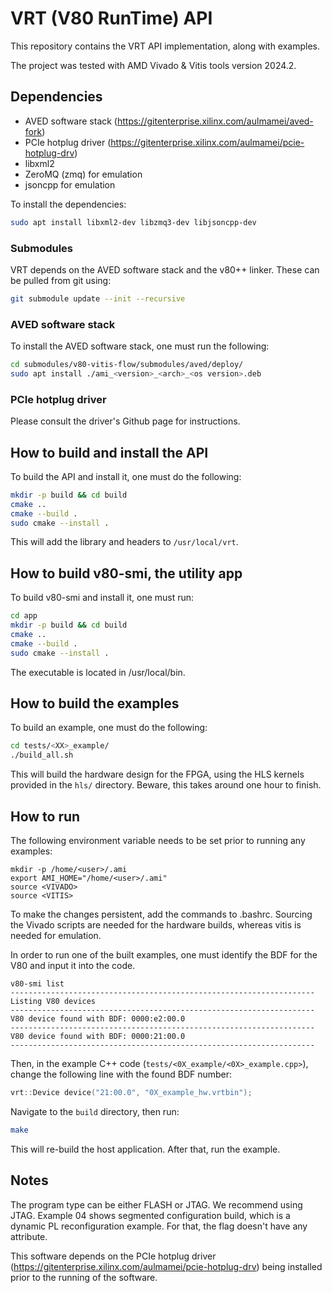 # VRT (V80 RunTime) API

This repository contains the VRT API implementation, along with examples.

The project was tested with AMD Vivado & Vitis tools version 2024.2.
## Dependencies

- AVED software stack (https://gitenterprise.xilinx.com/aulmamei/aved-fork)
- PCIe hotplug driver (https://gitenterprise.xilinx.com/aulmamei/pcie-hotplug-drv)
- libxml2
- ZeroMQ (zmq) for emulation
- jsoncpp for emulation

To install the dependencies:

```bash
sudo apt install libxml2-dev libzmq3-dev libjsoncpp-dev
```

### Submodules
VRT depends on the AVED software stack and the v80++ linker. These can be pulled from git using:
```bash
git submodule update --init --recursive
```

### AVED software stack
To install the AVED software stack, one must run the following:

```bash
cd submodules/v80-vitis-flow/submodules/aved/deploy/
sudo apt install ./ami_<version>_<arch>_<os version>.deb
```

### PCIe hotplug driver

Please consult the driver's Github page for instructions.


## How to build and install the API

To build the API and install it, one must do the following:
```bash
mkdir -p build && cd build
cmake ..
cmake --build .
sudo cmake --install .
```
This will add the library and headers to `/usr/local/vrt`.

## How to build v80-smi, the utility app
To build v80-smi and install it, one must run:

```bash
cd app
mkdir -p build && cd build
cmake ..
cmake --build .
sudo cmake --install .
```
The executable is located in /usr/local/bin.
## How to build the examples


To build an example, one must do the following:

```bash
cd tests/<XX>_example/
./build_all.sh
```

This will build the hardware design for the FPGA, using the HLS kernels provided in the `hls/` directory. Beware, this takes around one hour to finish.

## How to run

The following environment variable needs to be set prior to running any examples:

```
mkdir -p /home/<user>/.ami
export AMI_HOME="/home/<user>/.ami"
source <VIVADO>
source <VITIS>
```
To make the changes persistent, add the commands to .bashrc. Sourcing the Vivado scripts are needed for the hardware builds, whereas vitis is needed for emulation.

In order to run one of the built examples, one must identify the BDF for the V80 and input it into the code.

```
v80-smi list
--------------------------------------------------------------------
Listing V80 devices 
--------------------------------------------------------------------
V80 device found with BDF: 0000:e2:00.0
--------------------------------------------------------------------
V80 device found with BDF: 0000:21:00.0
--------------------------------------------------------------------
```

Then, in the example C++ code (`tests/<0X_example/<0X>_example.cpp>`), change the following line with the found BDF number:

```C++
vrt::Device device("21:00.0", "0X_example_hw.vrtbin");
```

Navigate to the `build` directory, then run:

```bash
make
```
This will re-build the host application. After that, run the example.


## Notes
The program type can be either FLASH or JTAG. We recommend using JTAG. Example 04 shows segmented configuration build, which is a dynamic PL reconfiguration example. For that, the flag doesn't have any attribute.

This software depends on the PCIe hotplug driver (https://gitenterprise.xilinx.com/aulmamei/pcie-hotplug-drv) being installed prior to the running of the software.
